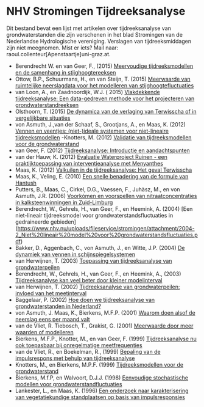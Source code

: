 # NHV Stromingen Tijdreeksanalyse

Dit bestand bevat een lijst met artikelen over tijdreeksanalyse van grondwaterstanden die zijn verschenen in het blad Stromingen van de Nederlandse Hydrologische vereniging. Verslagen van tijdreeksmiddagen zijn niet meegnomen. Mist er iets? Mail naar: raoul.collenteur[Apenstaartje]uni-graz.at. 

- Berendrecht W. en van Geer, F., (2015) [Meervoudige tijdreeksmodellen en de samenhang in stijghoogtereeksen](https://www.nhv.nu/uploads/fileservice/stromingen/attachment/3546_3542.pdf)
- Ottow, B.P., Schuurmans, H., en van Steijn, T. (2015) [Meerwaarde van ruimtelijke neerslagdata voor het modelleren van stijghoogtefluctuaties](https://www.nhv.nu/uploads/fileservice/stromingen/attachment/3552_3548.pdf)
- van Loon, A., en Zaadnoordijk, W.J. ( 2015) [Vlakdekkende tijdreeksanalyse: Een data-gedreven methode voor het projecteren van grondwaterstandreeksen](https://www.nhv.nu/uploads/fileservice/stromingen/attachment/3558_3554.pdf)
- Olsthoorn, T. (2015) [De dynamica van de verlaging van Terwisscha of in vergelijkbare situaties](https://www.nhv.nu/uploads/fileservice/stromingen/attachment/2014-1_De_dynamica_van_de_verlaging.pdf)
- von Asmuth, J.,van der Schaaf, S., Grootjans, A., en Maas, K. (2012) [Vennen en veentjes: (niet-)ideale systemen voor niet-lineaire tijdreeksmodellen](https://www.nhv.nu/uploads/fileservice/stromingen/attachment/2012_2%20Veentjes%20(niet)ideaal%20voor%20niet-lineaire%20tijdreeksmodellen.pdf)
-Knotters, M. (2012) [Validatie van tijdreeksmodellen voor de grondwaterstand](https://www.nhv.nu/uploads/fileservice/stromingen/attachment/2012_2%20Validatie%20van%20tijdreeksmodellen.pdf)
- van Geer, F. (2012) [Tijdreeksanalyse: Introductie en aandachtspunten](https://www.nhv.nu/uploads/fileservice/stromingen/attachment/2012_2%20Tijdreeksanalyse%20Introductie%20en%20aandachtspunten.pdf)
- van der Hauw, K. (2012) [Evaluatie Waterproject Ruinen - een praktijktoepassing van interventieanalyse met Menyanthes](https://www.nhv.nu/uploads/fileservice/stromingen/attachment/2012_2%20Waterproject%20Ruinen%20-%20interventieanalyse%20met%20Menyanthes.pdf)
- Maas, K. (2012) [Valkuilen in de tijdreeksanalyse: Het geval Terwisscha](https://www.nhv.nu/uploads/fileservice/stromingen/attachment/2012_2%20Valkuilen%20bij%20tijdreeksanalyse%20Terwisscha.pdf)
- Maas, K., Veling, E. (2010) [Een snelle benadering van de formule van Hantush](https://www.nhv.nu/uploads/fileservice/stromingen/attachment/2010-1_snelle%20benadering%20Hantush.pdf) 
- Putters, B., Maas, C., Cirkel, D.G., Vaessen, F., Juhàsz, M., en von Asmuth, J.R. (2006) [Voorkómen en voorspellen van nitraatconcentraties in kalksteenwinningen in Zuid-Limburg](https://www.nhv.nu/uploads/fileservice/stromingen/attachment/2006-3_nitraatconcentraties%20in%20kalksteenwinningen%20in%20Zuid-Limburg.pdf)
- Berendrecht, W., Gehrels, H., van Geer, F., en Heemink, A. (2004) [Een niet-lineair tijdreeksmodel voor grondwaterstandsfluctuaties in gedraineerde gebieden] (https://www.nhv.nu/uploads/fileservice/stromingen/attachment/2004-2_Niet%20lineair%20model%20voor%20grondwaterstandsfluctuaties.pdf)
- Bakker, D., Aggenbach, C., von Asmuth, J., en Witte, J.P. (2004) [De dynamiek van vennen in schijnspiegelsystemen](https://www.nhv.nu/uploads/fileservice/stromingen/attachment/2004-4_De%20dynamiek%20van%20vennen%20in%20schijnspiegelsystemen.pdf)
- van Herwijnen, T. (2003) [Toepassing van tijdreeksanalyse van grondwaterpeilen](https://www.nhv.nu/uploads/fileservice/stromingen/attachment/2003-2_Toepassing%20van%20tijdreeksanalyse%20van%20grondwaterpeilen.pdf)
- Berendrecht, W., Gehrels, H., van Geer, F., en Heemink, A., (2003) [Tijdreeksanalyse kan veel beter door kleiner modelinterval](https://www.nhv.nu/uploads/fileservice/stromingen/attachment/2003-1_Tijdreeksanalyse%20kan%20veel%20beter%20door%20kleiner%20modelinterval.pdf)
- van Herwijnen, T. (2002) [Tijdreeksanalyse van grondwaterpeilen: invloed van het meetinterval](https://www.nhv.nu/uploads/fileservice/stromingen/attachment/2002-4_Tijdreeksanalyse%20van%20grondwaterpeilen,%20invloed%20meetinterval.pdf)
- Baggelaar, P. (2002) [Hoe doen we tijdreeksanalyse van grondwaterstanden in Nederland?](https://www.nhv.nu/uploads/fileservice/stromingen/attachment/2002-1_Symposia.pdf)
- von Asmuth, J. Maas, K., Bierkens, M.F.P. (2001) [Waarom doen alsof de neerslag eens per maand valt](https://www.nhv.nu/uploads/fileservice/stromingen/attachment/2001-4_Waarom%20doen%20alsof%20de%20neerslag%20eens%20per%20maand%20valt.pdf)
- van de Vliet, R. Tiebosch, T., Grakist, G. (2001) [Meerwaarde door meer waarden of modelleren](https://www.nhv.nu/uploads/fileservice/stromingen/attachment/2001-2_Meerwaarde%20door%20meer%20waarden%20of%20modelleren.pdf)
- Bierkens, M.F.P., Knotter, M., en van Geer, F. (1999) [Tijdreeksanalyse nu ook toepasbaar bij onregelmatige meetfrequenties](https://www.nhv.nu/uploads/fileservice/stromingen/attachment/1999-2_Tijdreeksanalyse%20bij%20onregelmatige%20meetfrequenties.pdf)
- van de Vliet, R., en Boekelman, R., (1999) [Bepaling van de impulsrespons met behulp van tijdreeksanalyse](https://www.nhv.nu/uploads/fileservice/stromingen/attachment/1998-1_Bepaling%20van%20de%20impulsrespons%20met%20behulp%20van%20tijdreeksanalyse.pdf)
- Knotters, M., en Bierkens, M.P.F. (1999) [Tijdreeksmodellen voor de grondwaterstand](https://www.nhv.nu/uploads/fileservice/stromingen/attachment/1999-3_Tijdreeksmodellen%20voor%20de%20grondwaterstand.pdf)
- Bierkens, M.f.P, en Walvoort, D.J.J. (1998) [Eenvoudige stochastische modellen voor grondwaterstandfluctuaties](https://www.nhv.nu/uploads/fileservice/stromingen/attachment/1998-3_dl2%20Stochastische%20modellen%20voor%20grondwaterstandsfluctuaties.pdf)
- Lankester, L., en Maas, K. (1996) [Een onderzoek naar karakterisering van vegetatiekundige standplaatsen op basis van impulsresponsies](https://www.nhv.nu/uploads/fileservice/stromingen/attachment/1996-3_Vegetatiekundige%20standplaatsen%20met%20impulsresponsies.pdf)
